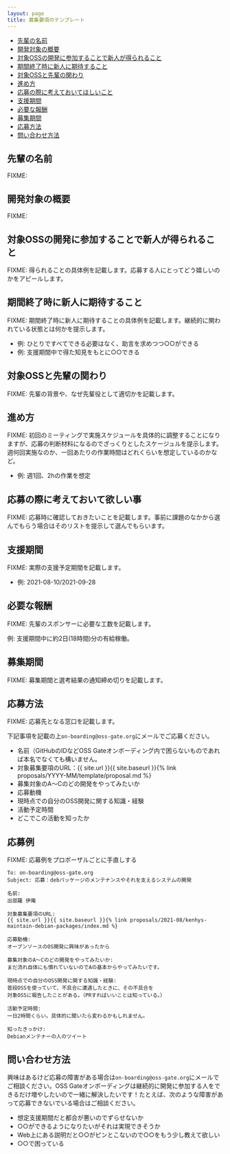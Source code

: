 ```yaml
---
layout: page
title: 募集要項のテンプレート
---
```


* [先輩の名前](#mentor)
* [開発対象の概要](#overview)
* [対象OSSの開発に参加することで新人が得られること](#merit)
* [期間終了時に新人に期待すること](#expectation)
* [対象OSSと先輩の関わり](#about-mentor)
* [進め方](#plan)
* [応募の際に考えておいてほしいこと](#requirement)
* [支援期間](#period)
* [必要な報酬](#reward)
* [募集期間](#application-period)
* [応募方法](#how-to-apply)
* [問い合わせ方法](#how-to-inquiry)

## <span id="mentor">先輩の名前</span>

FIXME:

## <span id="overview">開発対象の概要</span>

FIXME:

## <span id="merit">対象OSSの開発に参加することで新人が得られること</span>

FIXME: 得られることの具体例を記載します。応募する人にとってどう嬉しいのかをアピールします。

## <span id="expectation">期間終了時に新人に期待すること</span>

FIXME: 期間終了時に新人に期待することの具体例を記載します。継続的に関われている状態とは何かを提示します。

* 例: ひとりですべてできる必要はなく、助言を求めつつ○○ができる
* 例: 支援期間中で得た知見をもとに○○できる

## <span id="about-mentor">対象OSSと先輩の関わり</span>

FIXME: 先輩の背景や、なぜ先輩役として適切かを記載します。

## <span id="plan">進め方</span>

FIXME: 初回のミーティングで実施スケジュールを具体的に調整することになりますが、応募の判断材料になるのでざっくりとしたスケージュルを提示します。
週何回実施なのか、一回あたりの作業時間はどれくらいを想定しているのかなど。

* 例: 週1回、2hの作業を想定

## <span id="requirement">応募の際に考えておいて欲しい事</span>

FIXME: 応募時に確認しておきたいことを記載します。事前に課題のなかから選んでもらう場合はそのリストを提示して選んでもらいます。

## <span id="period">支援期間</span>

FIXME: 実際の支援予定期間を記載します。

* 例: 2021-08-10/2021-09-28

## <span id="reward">必要な報酬</span>

FIXME: 先輩のスポンサーに必要な工数を記載します。

例: 支援期間中に約2日(18時間)分の有給稼働。

## <span id="application-period">募集期間</span>

FIXME: 募集期間と選考結果の通知締め切りを記載します。

## <span id="how-to-apply">応募方法</span>

FIXME: 応募先となる窓口を記載します。

下記事項を記載の上`on-boarding@oss-gate.org`にメールでご応募ください。

  * 名前（GitHubのIDなどOSS Gateオンボーディング内で困らないものであれば本名でなくても構いません。
  * 対象募集要項のURL：{{ site.url }}{{ site.baseurl }}{% link proposals/YYYY-MM/template/proposal.md %}
  * 募集対象のA～Cのどの開発をやってみたいか
  * 応募動機
  * 現時点での自分のOSS開発に関する知識・経験
  * 活動予定時間
  * どこでこの活動を知ったか

## <span id="application-example">応募例</span>

FIXME: 応募例をプロポーザルごとに手直しする

```text
To: on-boarding@oss-gate.org
Subject: 応募：debパッケージのメンテナンスやそれを支えるシステムの開発

名前:
出部羅 伊庵

対象募集要項のURL:
{{ site.url }}{{ site.baseurl }}{% link proposals/2021-08/kenhys-maintain-debian-packages/index.md %}

応募動機:
オープンソースのOS開発に興味があったから

募集対象のA～Cのどの開発をやってみたいか:
まだ流れ自体にも慣れていないのでAの基本からやってみたいです。

現時点での自分のOSS開発に関する知識・経験:
普段OSSを使っていて、不具合に遭遇したときに、その不具合を
対象OSSに報告したことがある。（PRすればいいことは知っている。）

活動予定時間:
一日2時間くらい。具体的に聞いたら変わるかもしれません。

知ったきっかけ:
Debianメンテナーの人のツイート
```

## <span id="how-to-inquiry">問い合わせ方法</span>

興味はあるけど応募の障害がある場合は`on-boarding@oss-gate.org`にメールでご相談ください。OSS Gateオンボーディングは継続的に開発に参加する人をできるだけ増やしたいので一緒に解決したいです！たとえば、次のような障害があって応募できないでいる場合はご相談ください。

  * 想定支援期間だと都合が悪いのでずらせないか
  * ○○ができるようになりたいがそれは実現できそうか
  * Web上にある説明だと○○がピンとこないので○○をもう少し教えて欲しい
  * ○○で困っている
